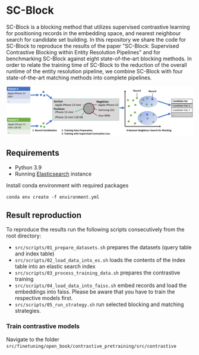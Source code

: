 # SC-Block

SC-Block is a blocking method that utilizes supervised contrastive learning for
positioning records in the embedding space, and nearest neighbour
search for candidate set building. 
In this repository we share the code for SC-Block to reproduce the results of the paper "SC-Block: Supervised Contrastive Blocking within Entity
Resolution Pipelines" and for benchmarking SC-Block
against eight state-of-the-art blocking methods. In order to relate
the training time of SC-Block to the reduction of the overall runtime
of the entity resolution pipeline, we combine SC-Block with
four state-of-the-art matching methods into complete pipelines.

![SC-Block Framework](./SC-Block_framework.PNG)

## Requirements

* Python 3.9
* Running [Elasticsearch](https://www.elastic.co/what-is/elasticsearch) instance

Install conda environment with required packages
```
conda env create -f environment.yml
```

## Result reproduction

To reproduce the results run the following scripts consecutively from the root directory:

- `src/scripts/01_prepare_datasets.sh` prepares the datasets (query table and index table)
- `src/scripts/02_load_data_into_es.sh` loads the contents of the index table into an elastic search index
- `src/scripts/03_process_training_data.sh` prepares the contrastive training
- `src/scripts/04_load_data_into_faiss.sh` embed records and load the embeddings into faiss. Please be aware that you have to train the respective models first.
- `src/scripts/05_run_strategy.sh` run selected blocking and matching strategies.


### Train contrastive models
Navigate to the folder `src/finetuning/open_book/contrastive_pretraining/src/contrastive`

